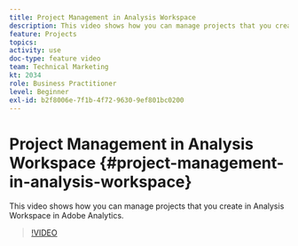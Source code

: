 ```yaml
---
title: Project Management in Analysis Workspace
description: This video shows how you can manage projects that you create in Analysis Workspace in Adobe Analytics.
feature: Projects
topics: 
activity: use
doc-type: feature video
team: Technical Marketing
kt: 2034
role: Business Practitioner
level: Beginner
exl-id: b2f8006e-7f1b-4f72-9630-9ef801bc0200
---
```

# Project Management in Analysis Workspace {#project-management-in-analysis-workspace}

This video shows how you can manage projects that you create in Analysis Workspace in Adobe Analytics.

>[!VIDEO](https://video.tv.adobe.com/v/24035/?quality=12)
